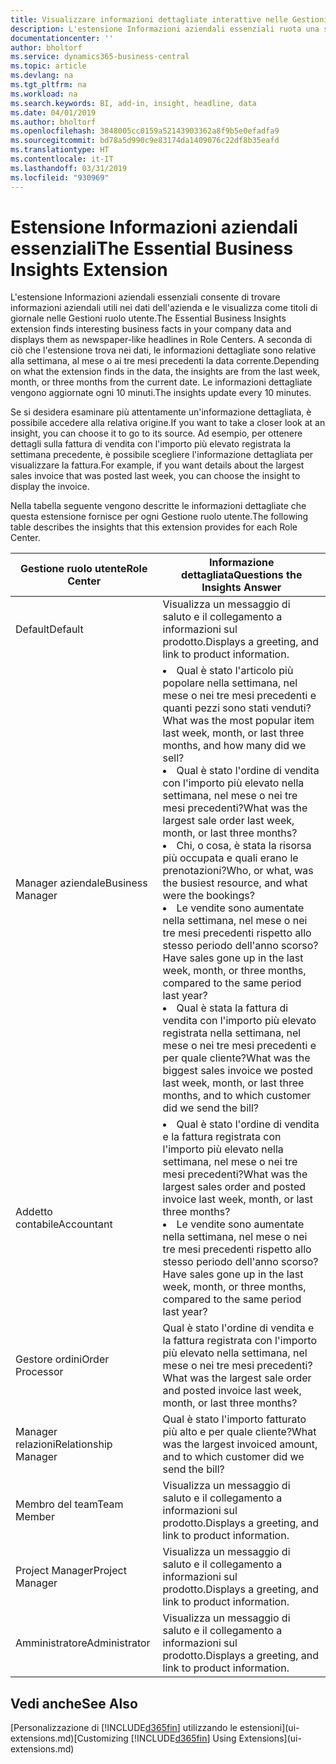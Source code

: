 ```yaml
---
title: Visualizzare informazioni dettagliate interattive nelle Gestioni ruolo utente | Documenti di Microsoft
description: L'estensione Informazioni aziendali essenziali ruota una serie di informazioni dettagliate aziendali nelle Gestioni ruolo utente.
documentationcenter: ''
author: bholtorf
ms.service: dynamics365-business-central
ms.topic: article
ms.devlang: na
ms.tgt_pltfrm: na
ms.workload: na
ms.search.keywords: BI, add-in, insight, headline, data
ms.date: 04/01/2019
ms.author: bholtorf
ms.openlocfilehash: 3848005cc0159a52143903362a8f9b5e0efadfa9
ms.sourcegitcommit: bd78a5d990c9e83174da1409076c22df8b35eafd
ms.translationtype: HT
ms.contentlocale: it-IT
ms.lasthandoff: 03/31/2019
ms.locfileid: "930969"
---
```

# <a name="the-essential-business-insights-extension"></a><span data-ttu-id="74d74-103">Estensione Informazioni aziendali essenziali</span><span class="sxs-lookup"><span data-stu-id="74d74-103">The Essential Business Insights Extension</span></span>
<span data-ttu-id="74d74-104">L'estensione Informazioni aziendali essenziali consente di trovare informazioni aziendali utili nei dati dell'azienda e le visualizza come titoli di giornale nelle Gestioni ruolo utente.</span><span class="sxs-lookup"><span data-stu-id="74d74-104">The Essential Business Insights extension finds interesting business facts in your company data and displays them as newspaper-like headlines in Role Centers.</span></span> <span data-ttu-id="74d74-105">A seconda di ciò che l'estensione trova nei dati, le informazioni dettagliate sono relative alla settimana, al mese o ai tre mesi precedenti la data corrente.</span><span class="sxs-lookup"><span data-stu-id="74d74-105">Depending on what the extension finds in the data, the insights are from the last week, month, or three months from the current date.</span></span> <span data-ttu-id="74d74-106">Le informazioni dettagliate vengono aggiornate ogni 10 minuti.</span><span class="sxs-lookup"><span data-stu-id="74d74-106">The insights update every 10 minutes.</span></span>  

<span data-ttu-id="74d74-107">Se si desidera esaminare più attentamente un'informazione dettagliata, è possibile accedere alla relativa origine.</span><span class="sxs-lookup"><span data-stu-id="74d74-107">If you want to take a closer look at an insight, you can choose it to go to its source.</span></span> <span data-ttu-id="74d74-108">Ad esempio, per ottenere dettagli sulla fattura di vendita con l'importo più elevato registrata la settimana precedente, è possibile scegliere l'informazione dettagliata per visualizzare la fattura.</span><span class="sxs-lookup"><span data-stu-id="74d74-108">For example, if you want details about the largest sales invoice that was posted last week, you can choose the insight to display the invoice.</span></span>

<span data-ttu-id="74d74-109">Nella tabella seguente vengono descritte le informazioni dettagliate che questa estensione fornisce per ogni Gestione ruolo utente.</span><span class="sxs-lookup"><span data-stu-id="74d74-109">The following table describes the insights that this extension provides for each Role Center.</span></span>

|<span data-ttu-id="74d74-110">Gestione ruolo utente</span><span class="sxs-lookup"><span data-stu-id="74d74-110">Role Center</span></span>|<span data-ttu-id="74d74-111">Informazione dettagliata</span><span class="sxs-lookup"><span data-stu-id="74d74-111">Questions the Insights Answer</span></span>|
|----|-----|
|<span data-ttu-id="74d74-112">Default</span><span class="sxs-lookup"><span data-stu-id="74d74-112">Default</span></span>|<span data-ttu-id="74d74-113">Visualizza un messaggio di saluto e il collegamento a informazioni sul prodotto.</span><span class="sxs-lookup"><span data-stu-id="74d74-113">Displays a greeting, and link to product information.</span></span>|
|<span data-ttu-id="74d74-114">Manager aziendale</span><span class="sxs-lookup"><span data-stu-id="74d74-114">Business Manager</span></span>|<li> <span data-ttu-id="74d74-115">Qual è stato l'articolo più popolare nella settimana, nel mese o nei tre mesi precedenti e quanti pezzi sono stati venduti?</span><span class="sxs-lookup"><span data-stu-id="74d74-115">What was the most popular item last week, month, or last three months, and how many did we sell?</span></span><br><li> <span data-ttu-id="74d74-116">Qual è stato l'ordine di vendita con l'importo più elevato nella settimana, nel mese o nei tre mesi precedenti?</span><span class="sxs-lookup"><span data-stu-id="74d74-116">What was the largest sale order last week, month, or last three months?</span></span><br><li> <span data-ttu-id="74d74-117">Chi, o cosa, è stata la risorsa più occupata e quali erano le prenotazioni?</span><span class="sxs-lookup"><span data-stu-id="74d74-117">Who, or what, was the busiest resource, and what were the bookings?</span></span><br><li> <span data-ttu-id="74d74-118">Le vendite sono aumentate nella settimana, nel mese o nei tre mesi precedenti rispetto allo stesso periodo dell'anno scorso?</span><span class="sxs-lookup"><span data-stu-id="74d74-118">Have sales gone up in the last week, month, or three months, compared to the same period last year?</span></span><br><li> <span data-ttu-id="74d74-119">Qual è stata la fattura di vendita con l'importo più elevato registrata nella settimana, nel mese o nei tre mesi precedenti e per quale cliente?</span><span class="sxs-lookup"><span data-stu-id="74d74-119">What was the biggest sales invoice we posted last week, month, or last three months, and to which customer did we send the bill?</span></span></li> |
|<span data-ttu-id="74d74-120">Addetto contabile</span><span class="sxs-lookup"><span data-stu-id="74d74-120">Accountant</span></span>|<li> <span data-ttu-id="74d74-121">Qual è stato l'ordine di vendita e la fattura registrata con l'importo più elevato nella settimana, nel mese o nei tre mesi precedenti?</span><span class="sxs-lookup"><span data-stu-id="74d74-121">What was the largest sales order and posted invoice last week, month, or last three months?</span></span><br><li> <span data-ttu-id="74d74-122">Le vendite sono aumentate nella settimana, nel mese o nei tre mesi precedenti rispetto allo stesso periodo dell'anno scorso?</span><span class="sxs-lookup"><span data-stu-id="74d74-122">Have sales gone up in the last week, month, or three months, compared to the same period last year?</span></span> |
|<span data-ttu-id="74d74-123">Gestore ordini</span><span class="sxs-lookup"><span data-stu-id="74d74-123">Order Processor</span></span>| <span data-ttu-id="74d74-124">Qual è stato l'ordine di vendita e la fattura registrata con l'importo più elevato nella settimana, nel mese o nei tre mesi precedenti?</span><span class="sxs-lookup"><span data-stu-id="74d74-124">What was the largest sale order and posted invoice last week, month, or last three months?</span></span>|
|<span data-ttu-id="74d74-125">Manager relazioni</span><span class="sxs-lookup"><span data-stu-id="74d74-125">Relationship Manager</span></span>| <span data-ttu-id="74d74-126">Qual è stato l'importo fatturato più alto e per quale cliente?</span><span class="sxs-lookup"><span data-stu-id="74d74-126">What was the largest invoiced amount, and to which customer did we send the bill?</span></span>|
|<span data-ttu-id="74d74-127">Membro del team</span><span class="sxs-lookup"><span data-stu-id="74d74-127">Team Member</span></span>| <span data-ttu-id="74d74-128">Visualizza un messaggio di saluto e il collegamento a informazioni sul prodotto.</span><span class="sxs-lookup"><span data-stu-id="74d74-128">Displays a greeting, and link to product information.</span></span>|
|<span data-ttu-id="74d74-129">Project Manager</span><span class="sxs-lookup"><span data-stu-id="74d74-129">Project Manager</span></span>| <span data-ttu-id="74d74-130">Visualizza un messaggio di saluto e il collegamento a informazioni sul prodotto.</span><span class="sxs-lookup"><span data-stu-id="74d74-130">Displays a greeting, and link to product information.</span></span>|
|<span data-ttu-id="74d74-131">Amministratore</span><span class="sxs-lookup"><span data-stu-id="74d74-131">Administrator</span></span>| <span data-ttu-id="74d74-132">Visualizza un messaggio di saluto e il collegamento a informazioni sul prodotto.</span><span class="sxs-lookup"><span data-stu-id="74d74-132">Displays a greeting, and link to product information.</span></span>|

## <a name="see-also"></a><span data-ttu-id="74d74-133">Vedi anche</span><span class="sxs-lookup"><span data-stu-id="74d74-133">See Also</span></span>
<span data-ttu-id="74d74-134">[Personalizzazione di [!INCLUDE[d365fin](includes/d365fin_md.md)] utilizzando le estensioni](ui-extensions.md)</span><span class="sxs-lookup"><span data-stu-id="74d74-134">[Customizing [!INCLUDE[d365fin](includes/d365fin_md.md)] Using Extensions](ui-extensions.md)</span></span>
